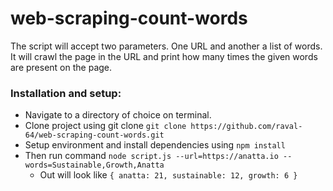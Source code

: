 # web-scraping-count-words
The script will accept two parameters. One URL and another a list of words. It will crawl the page in the URL and print how many times the given words are present on the page.


### Installation and setup:

* Navigate to a directory of choice on terminal. 
* Clone project using git clone `git clone https://github.com/raval-64/web-scraping-count-words.git` 
* Setup environment and install dependencies using `npm install`
* Then run command `node script.js --url=https://anatta.io --words=Sustainable,Growth,Anatta`
    * Out will look like ``` { anatta: 21, sustainable: 12, growth: 6 } ```